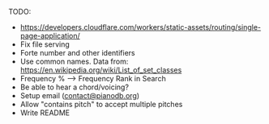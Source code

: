 TODO:

- https://developers.cloudflare.com/workers/static-assets/routing/single-page-application/
- Fix file serving
- Forte number and other identifiers
- Use common names. Data from: https://en.wikipedia.org/wiki/List_of_set_classes
- Frequency % --> Frequency Rank in Search
- Be able to hear a chord/voicing?
- Setup email (contact@pianodb.org)
- Allow "contains pitch" to accept multiple pitches
- Write README